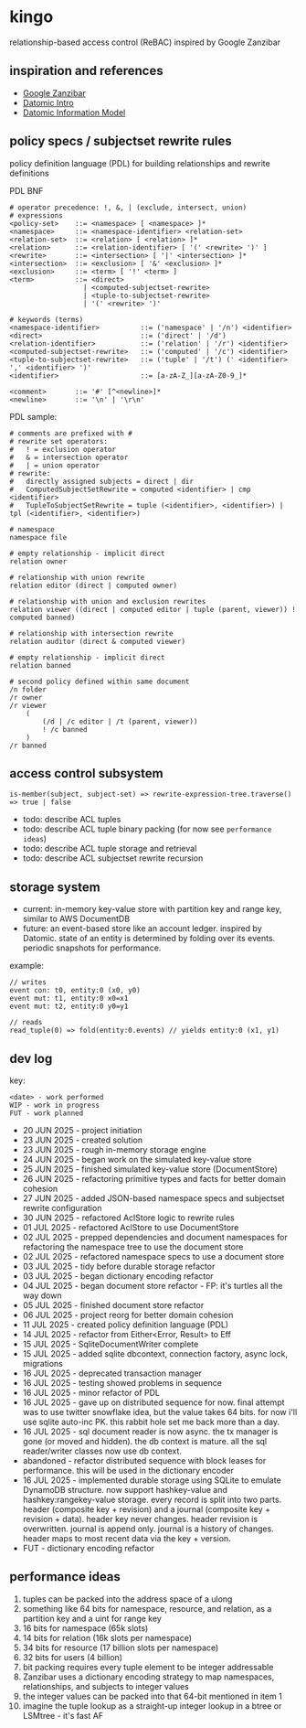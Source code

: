 # kingo
relationship-based access control (ReBAC) inspired by Google Zanzibar

## inspiration and references
- [Google Zanzibar](https://research.google/pubs/zanzibar-googles-consistent-global-authorization-system/)
- [Datomic Intro](https://www.youtube.com/watch?v=Cym4TZwTCNU)
- [Datomic Information Model](https://www.infoq.com/articles/Datomic-Information-Model/)

## policy specs / subjectset rewrite rules
policy definition language (PDL) for building relationships and rewrite definitions

PDL BNF
```bnf
# operator precedence: !, &, | (exclude, intersect, union)
# expressions
<policy-set>    ::= <namespace> [ <namespace> ]*
<namespace>     ::= <namespace-identifier> <relation-set>
<relation-set>  ::= <relation> [ <relation> ]*
<relation>      ::= <relation-identifier> [ '(' <rewrite> ')' ]
<rewrite>       ::= <intersection> [ '|' <intersection> ]*
<intersection>  ::= <exclusion> [ '&' <exclusion> ]*
<exclusion>     ::= <term> [ '!' <term> ]
<term>          ::= <direct>
                  | <computed-subjectset-rewrite>
                  | <tuple-to-subjectset-rewrite>
                  | '(' <rewrite> ')'

# keywords (terms)
<namespace-identifier>          ::= ('namespace' | '/n') <identifier>
<direct>                        ::= ('direct' | '/d')
<relation-identifier>           ::= ('relation' | '/r') <identifier>
<computed-subjectset-rewrite>   ::= ('computed' | '/c') <identifier>
<tuple-to-subjectset-rewrite>   ::= ('tuple' | '/t') (' <identifier> ',' <identifier> ')'
<identifier>                    ::= [a-zA-Z_][a-zA-Z0-9_]*

<comment>       ::= '#' [^<newline>]*
<newline>       ::= '\n' | '\r\n'
```

PDL sample:
```pdl
# comments are prefixed with #
# rewrite set operators:
#   ! = exclusion operator
#   & = intersection operator
#   | = union operator
# rewrite:
#   directly assigned subjects = direct | dir
#   ComputedSubjectSetRewrite = computed <identifier> | cmp <identifier>
#   TupleToSubjectSetRewrite = tuple (<identifier>, <identifier>) | tpl (<identifier>, <identifier>)

# namespace
namespace file

# empty relationship - implicit direct
relation owner 

# relationship with union rewrite
relation editor (direct | computed owner) 

# relationship with union and exclusion rewrites
relation viewer ((direct | computed editor | tuple (parent, viewer)) ! computed banned) 

# relationship with intersection rewrite
relation auditor (direct & computed viewer) 

# empty relationship - implicit direct
relation banned

# second policy defined within same document
/n folder
/r owner 
/r viewer 
    (
        (/d | /c editor | /t (parent, viewer)) 
        ! /c banned
    )
/r banned
```

## access control subsystem
`is-member(subject, subject-set) => rewrite-expression-tree.traverse() => true | false`
- todo: describe ACL tuples 
- todo: describe ACL tuple binary packing (for now see `performance ideas`)
- todo: describe ACL tuple storage and retrieval
- todo: describe ACL subjectset rewrite recursion 

## storage system
- current: in-memory key-value store with partition key and range key, similar to AWS DocumentDB
- future: an event-based store like an account ledger. inspired by Datomic. state of an entity is determined by folding over its events. periodic snapshots for performance.

example: 
```
// writes
event con: t0, entity:0 (x0, y0)
event mut: t1, entity:0 x0=x1
event mut: t2, entity:0 y0=y1

// reads
read_tuple(0) => fold(entity:0.events) // yields entity:0 (x1, y1)
 ```

## dev log

key:
```
<date> - work performed
WIP - work in progress
FUT - work planned
```

- 20 JUN 2025 - project initiation
- 23 JUN 2025 - created solution
- 23 JUN 2025 - rough in-memory storage engine
- 24 JUN 2025 - began work on the simulated key-value store
- 25 JUN 2025 - finished simulated key-value store (DocumentStore)
- 26 JUN 2025 - refactoring primitive types and facts for better domain cohesion
- 27 JUN 2025 - added JSON-based namespace specs and subjectset rewrite configuration 
- 30 JUN 2025 - refactored AclStore logic to rewrite rules
- 01 JUL 2025 - refactored AclStore to use DocumentStore
- 02 JUL 2025 - prepped dependencies and document namespaces for refactoring the namespace tree to use the document store
- 02 JUL 2025 - refactored namespace specs to use a document store
- 03 JUL 2025 - tidy before durable storage refactor
- 03 JUL 2025 - began dictionary encoding refactor
- 04 JUL 2025 - began document store refactor - FP: it's turtles all the way down
- 05 JUL 2025 - finished document store refactor
- 06 JUL 2025 - project reorg for better domain cohesion
- 11 JUL 2025 - created policy definition language (PDL)
- 14 JUL 2025 - refactor from Either<Error, Result> to Eff<Result>
- 15 JUL 2025 - SqliteDocumentWriter<HK> complete
- 15 JUL 2025 - added sqlite dbcontext, connection factory, async lock, migrations
- 16 JUL 2025 - deprecated transaction manager
- 16 JUL 2025 - testing showed problems in sequence
- 16 JUL 2025 - minor refactor of PDL
- 16 JUL 2025 - gave up on distributed sequence for now. final attempt was to use twitter snowflake idea, but the value takes 64 bits. for now i'll use sqlite auto-inc PK. this rabbit hole set me back more than a day.
- 16 JUL 2025 - sql document reader is now async. the tx manager is gone (or moved and hidden). the db context is mature. all the sql reader/writer classes now use db context.
- abandoned - refactor distributed sequence with block leases for performance. this will be used in the dictionary encoder
- 16 JUL 2025 - implemented durable storage using SQLite to emulate DynamoDB structure. now support hashkey-value and hashkey:rangekey-value storage. every record is split into two parts. header (composite key + revision) and a journal (composite key + revision + data). header key never changes. header revision is overwritten. journal is append only. journal is a history of changes. header maps to most recent data via the key + version.
- FUT - dictionary encoding refactor 

## performance ideas
1. tuples can be packed into the address space of a ulong 
1. something like 64 bits for namespace, resource, and relation, as a partition key and a uint for range key
1. 16 bits for namespace (65k slots)
1. 14 bits for relation (16k slots per namespace)
1. 34 bits for resource (17 billion slots per namespace)
1. 32 bits for users (4 billion)
1. bit packing requires every tuple element to be integer addressable
1. Zanzibar uses a dictionary encoding strategy to map namespaces, relationships, and subjects to integer values
1. the integer values can be packed into that 64-bit mentioned in item 1
1. imagine the tuple lookup as a straight-up integer lookup in a btree or LSMtree - it's fast AF
